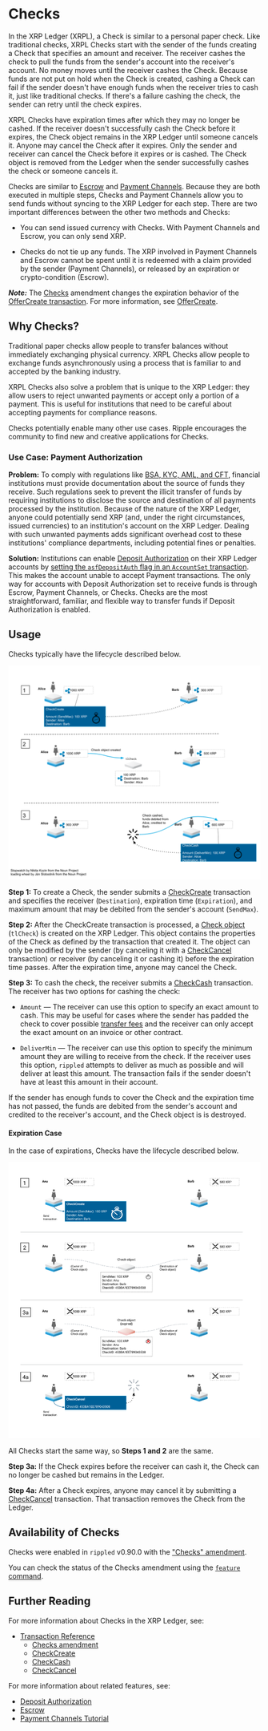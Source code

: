 # Checks

In the XRP Ledger (XRPL), a Check is similar to a personal paper check. Like traditional checks, XRPL Checks start with the sender of the funds creating a Check that specifies an amount and receiver. The receiver cashes the check to pull the funds from the sender's account into the receiver's account. No money moves until the receiver cashes the Check. Because funds are not put on hold when the Check is created, cashing a Check can fail if the sender doesn't have enough funds when the receiver tries to cash it, just like traditional checks. If there's a failure cashing the check, the sender can retry until the check expires.

XRPL Checks have expiration times after which they may no longer be cashed. If the receiver doesn't successfully cash the Check before it expires, the Check object remains in the XRP Ledger until someone cancels it. Anyone may cancel the Check after it expires. Only the sender and receiver can cancel the Check before it expires or is cashed. The Check object is removed from the Ledger when the sender successfully cashes the check or someone cancels it.

Checks are similar to [Escrow](https://ripple.com/build/escrow/#escrow) and [Payment Channels](https://ripple.com/build/payment-channels-tutorial/). Because they are both executed in multiple steps, Checks and Payment Channels allow you to send funds without syncing to the XRP Ledger for each step. There are two important differences between the other two methods and Checks:

* You can send issued currency with Checks. With Payment Channels and Escrow, you can only send XRP.

* Checks do not tie up any funds. The XRP involved in Payment Channels and Escrow cannot be spent until it is redeemed with a claim provided by the sender (Payment Channels), or released by an expiration or crypto-condition (Escrow).


***Note:*** The [Checks](https://ripple.com/build/known-amendments/#checks) amendment changes the expiration behavior of the [OfferCreate transaction](https://ripple.com/build/transactions/#offercreate). For more information, see [OfferCreate](reference-transaction-format.html#expiration).


## Why Checks?

Traditional paper checks allow people to transfer balances without immediately exchanging physical currency. XRPL Checks allow people to exchange funds asynchronously using a process that is familiar to and accepted by the banking industry.

XRPL Checks also solve a problem that is unique to the XRP Ledger: they allow users to reject unwanted payments or accept only a portion of a payment. This is useful for institutions that need to be careful about accepting payments for compliance reasons.

Checks potentially enable many other use cases. Ripple encourages the community to find new and creative applications for Checks.


### Use Case: Payment Authorization

**Problem:** To comply with regulations like [BSA, KYC, AML, and CFT](https://ripple.com/build/gateway-guide/#gateway-compliance), financial institutions must provide documentation about the source of funds they receive. Such regulations seek to prevent the illicit transfer of funds by requiring institutions to disclose the source and destination of all payments processed by the institution. Because of the nature of the XRP Ledger, anyone could potentially send XRP (and, under the right circumstances, issued currencies) to an institution's account on the XRP Ledger. Dealing with such unwanted payments adds significant overhead cost to these institutions' compliance departments, including potential fines or penalties.

**Solution:** Institutions can enable [Deposit Authorization](https://ripple.com/build/deposit-authorization/#deposit-authorization) on their XRP Ledger accounts by [setting the `asfDepositAuth` flag in an `AccountSet` transaction](https://ripple.com/build/transactions/#accountset-flags). This makes the account unable to accept Payment transactions. The only way for accounts with Deposit Authorization set to receive funds is through Escrow, Payment Channels, or Checks. Checks are the most straightforward, familiar, and flexible way to transfer funds if Deposit Authorization is enabled.


## Usage

Checks typically have the lifecycle described below.

<!--{# Diagram sources: https://docs.google.com/drawings/d/1Ez8OZVB2TLH-b_kSFOAgfYqXlEQt4KaUBW6F3TJAv_Q/edit #}-->


[![Check flow diagram (successful cashing)](img/checks-happy_path.png)](img/checks-happy_path.png)

**Step 1:** To create a Check, the sender submits a [CheckCreate](https://ripple.com/build/transactions/#checkcreate) transaction and specifies the receiver (`Destination`), expiration time (`Expiration`), and maximum amount that may be debited from the sender's account (`SendMax`).


**Step 2:** After the CheckCreate transaction is processed, a [Check object](https://ripple.com/build/ledger-format/#check) (`tlCheck`) is created on the XRP Ledger. This object contains the properties of the Check as defined by the transaction that created it. The object can only be modified by the sender (by canceling it with a [CheckCancel](https://ripple.com/build/transactions/#checkcancel) transaction) or receiver (by canceling it or cashing it) before the expiration time passes. After the expiration time, anyone may cancel the Check.

**Step 3:** To cash the check, the receiver submits a [CheckCash](https://ripple.com/build/transactions/#checkcash) transaction. The receiver has two options for cashing the check:

* `Amount` — The receiver can use this option to specify an exact amount to cash. This may be useful for cases where the sender has padded the check to cover possible [transfer fees](https://ripple.com/build/transfer-fees/) and the receiver can only accept the exact amount on an invoice or other contract.

* `DeliverMin` — The receiver can use this option to specify the minimum amount they are willing to receive from the check. If the receiver uses this option, `rippled` attempts to deliver as much as possible and will deliver at least this amount. The transaction fails if the sender doesn't have at least this amount in their account.

If the sender has enough funds to cover the Check and the expiration time has not passed, the funds are debited from the sender's account and credited to the receiver's account, and the Check object is is destroyed.



#### Expiration Case

In the case of expirations, Checks have the lifecycle described below.

<!--{# Diagram sources: https://docs.google.com/drawings/d/1JOgI3H5tpV1yasYe5WLrdxVXLhcQu0bhPfN0mzzS1YQ/edit #}-->


[![Check flow diagram (expiration)](img/checks-expiration.png)](img/checks-expiration.png)


All Checks start the same way, so **Steps 1 and 2** are the same.

**Step 3a:** If the Check expires before the receiver can cash it, the Check can no longer be cashed but remains in the Ledger.

**Step 4a:** After a Check expires, anyone may cancel it by submitting a [CheckCancel](https://ripple.com/build/transactions/#checkcancel) transaction. That transaction removes the Check from the Ledger.  



## Availability of Checks

Checks were enabled in `rippled` v0.90.0 with the  ["Checks" amendment](https://ripple.com/build/known-amendments/#checks).

You can check the status of the Checks amendment using the [`feature` command](https://ripple.com/build/rippled-apis/#feature).


## Further Reading

For more information about Checks in the XRP Ledger, see:

<!--{#TODO: add link to Checks tutorial#}-->

* [Transaction Reference](https://ripple.com/build/transactions/#transaction-types)
  * [Checks amendment](https://ripple.com/build/known-amendments/#checks)
  * [CheckCreate](https://ripple.com/build/transactions/#checkcreate)
  * [CheckCash](https://ripple.com/build/transactions/#checkcash)
  * [CheckCancel](https://ripple.com/build/transactions/#checkcancel)

For more information about related features, see:

* [Deposit Authorization](https://ripple.com/build/deposit-authorization/)
* [Escrow](https://ripple.com/build/escrow/)
* [Payment Channels Tutorial](https://ripple.com/build/payment-channels-tutorial/)
